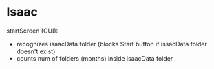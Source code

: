# Isaac

startScreen (GUI):
- recognizes isaacData folder (blocks Start button if issacData folder doesn't exist)
- counts num of folders (months) inside isaacData folder
